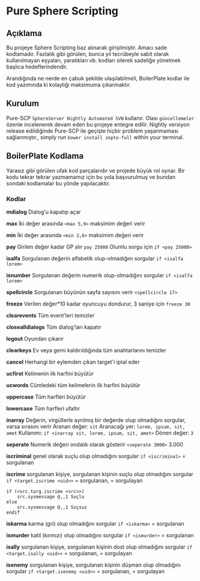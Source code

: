 # Pure Sphere Scripting
## Açıklama
Bu projeye Sphere Scripting baz alınarak girişilmiştir. Amacı sade kodlamadır. Fazlalık gibi görülen, bunca yıl tecrübeyle sabit olarak kullanılmayan eşyaları, yaratıkları vb. kodları silerek sadeliğe yönelmek başlıca hedeflerindendir.

Arandığında ne nerde en çabuk şekilde ulaşılabilmeli, BoilerPlate kodlar ile kod yazımında ki kolaylığı maksimuma çıkarmaktır.

## Kurulum
Pure-SCP ``SphereServer Nightly Automated SVN`` kullanır. Olası ``güncellemeler`` özenle incelenerek devam eden bu projeye entegre edilir. Nightly versiyon release edildiğinde Pure-SCP ile geçişte hiçbir problem yaşanmaması sağlanmıştır., simply run `bower install zepto-full` within your terminal.

## BoilerPlate Kodlama
Yarasız gibi görülen ufak kod parçalarıdır ve projede büyük rol oynar. Bir kodu tekrar tekrar yazmamamız için bu yola başvurulmuş ve bundan sondaki kodlamalar bu yönde yapılacaktır.

### Kodlar
**mdialog**
Dialog'u kapatıp açar

**max**
İki değer arasında ``<max 5,9>`` maksimim değeri verir

**min**
İki değer arasında ``<min 2,6>`` maksimim değeri verir

**pay**
Girilen değer kadar GP alır ``pay 25000``
Olumlu sorgu için ``if <pay 25000>``

**isalfa**
Sorgulanan değerin alfabetik olup-olmadığını sorgular ``if <isalfa lorem>``

**isnumber**
Sorgulanan değerin numerik olup-olmadığını sorgular ``if <isalfa lorem>``

**spellcircle**
Sorgulanan büyünün sayfa sayısını verir ``<spellcircle 17>``

**freeze**
Verilen değer*10 kadar oyuncuyu dondurur, 3 saniye için ``freeze 30``

**clearevents**
Tüm event'leri temizler

**closealldialogs**
Tüm dialog'ları kapatır

**logout**
Oyundan çıkarır

**clearkeys**
Ev veya gemi kaldırıldığında tüm anahtarlarını temizler

**cancel**
Herhangi bir eylemden çıkan target'i iptal eder

**ucfirst**
Kelimenin ilk harfini büyütür

**ucwords**
Cümledeki tüm kelimelerin ilk harfini büyütür

**uppercase**
Tüm harfleri büyütür

**lowercase**
Tüm harfleri ufaltır

**inarray**
Değerin, virgüllerle ayrılmış bir değerde olup olmadığını sorgular, varsa sırasını verir
Aranan değer: ``sit``
Aranacağı yer: ``lorem, ipsum, sit, amet``
Kullanımı: ``if <inarray sit, lorem, ipsum, sit, amet>``
Dönen değer: ``3``

**seperate**
Numerik değeri ondalık olarak gösterir ``<seperate 3000>`` 3.000

**iscriminal**
genel olarak suçlu olup olmadığını sorgular ``if <iscriminal>`` <uid> = sorgulanan

**iscrime**
sorgulanan kişiye, sorgulanan kişinin suçlu olup olmadığını sorgular ``if <target.iscrime <uid>>`` <target> = sorgulanan, <uid> = sorgulayan
````
if (<src.targ.iscrime <src>>)
	src.sysmessage @,,1 Suçlu
else
	src.sysmessage @,,1 Suçsuz
endif
````
**iskarma**
karma (gri) olup olmadığını sorgular ``if <iskarma>`` <uid> = sorgulanan

**ismurder**
katil (kırmızı) olup olmadığını sorgular ``if <ismurder>`` <uid> = sorgulanan

**isally**
sorgulanan kişiye, sorgulanan kişinin dost olup olmadığını sorgular ``if <target.isally <uid>>`` <target> = sorgulanan, <uid> = sorgulayan

**isenemy**
sorgulanan kişiye, sorgulanan kişinin düşman olup olmadığını sorgular ``if <target.isenemy <uid>>`` <target> = sorgulanan, <uid> = sorgulayan
